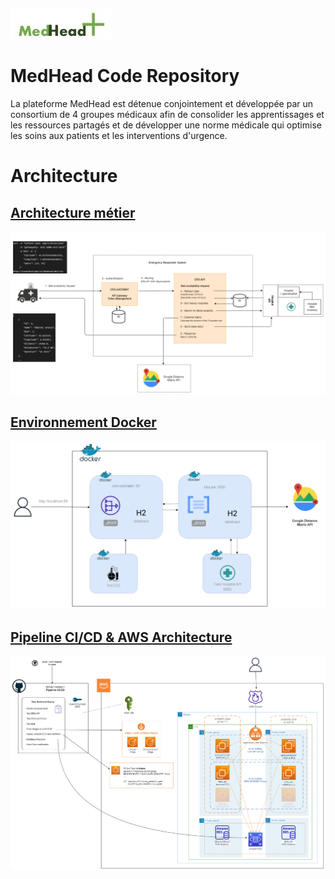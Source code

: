![MedHead Logo](./docs/images/medhead_logo.png)

# MedHead Code Repository

La plateforme MedHead est détenue conjointement et développée par un consortium de 4 groupes médicaux afin de consolider les apprentissages et les ressources partagés et de développer une norme médicale qui optimise les soins aux patients et les interventions d'urgence.


# Architecture

## [Architecture métier](./docs/Architecture_metier.md)

[![Architecture métier](./docs/images/Architecture_metier.png)](./docs/Architecture_metier.md)


## [Environnement Docker](./docs/Docker_Environnement.md)

[![Architecture logicielle](./docs/images/Docker_Environnement.png)](./docs/Docker_Environnement.md)


## [Pipeline CI/CD & AWS Architecture](./docs/AWS_Architecture.md)

[![Architecture AWS](./docs/images/AWS_Architecture.png)](./docs/AWS_Architecture.md)


